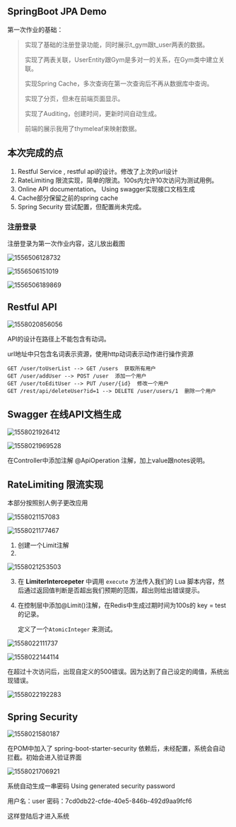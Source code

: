 ## SpringBoot JPA Demo
第一次作业的基础：

> 实现了基础的注册登录功能，同时展示t_gym跟t_user两表的数据。
>
> 实现了两表关联，UserEntity跟Gym是多对一的关系，在Gym类中建立关联。
>
> 实现Spring Cache，多次查询在第一次查询后不再从数据库中查询。
>
> 实现了分页，但未在前端页面显示。
>
> 实现了Auditing，创建时间，更新时间自动生成。
>
> 前端的展示我用了thymeleaf来映射数据。

## **本次完成的点**

1. Restful Service , restful api的设计。修改了上次的url设计
2. RateLimiting 限流实现，简单的限流。100s内允许10次访问为测试用例。
3. Online API documentation。 Using swagger实现接口文档生成
4. Cache部分保留之前的spring cache
5. Spring Security 尝试配置，但配置尚未完成。



### 注册登录

注册登录为第一次作业内容，这儿放出截图

![1556506128732](https://github.com/PegasusLiang/EE_homework_2/blob/master/%E4%BD%9C%E4%B8%9A%E6%88%AA%E5%9B%BE/1556506128732.png)

![1556506151019](https://github.com/PegasusLiang/EE_homework_2/blob/master/%E4%BD%9C%E4%B8%9A%E6%88%AA%E5%9B%BE/1556506151019.png)



![1556506189869](https://github.com/PegasusLiang/EE_homework_2/blob/master/%E4%BD%9C%E4%B8%9A%E6%88%AA%E5%9B%BE/1556506189869.png)





## Restful API

![1558020856056](https://github.com/PegasusLiang/EE_homework_2/blob/master/%E4%BD%9C%E4%B8%9A%E6%88%AA%E5%9B%BE/1558020856056.png)



API的设计在路径上不能包含有动词。

url地址中只包含名词表示资源，使用http动词表示动作进行操作资源

```
GET /user/toUserList --> GET /users  获取所有用户
GET /user/addUser --> POST /user  添加一个用户
GET /user/toEditUser --> PUT /user/{id}  修改一个用户 
GET /rest/api/deleteUser?id=1 --> DELETE /user/users/1  删除一个用户
```





## Swagger 在线API文档生成

![1558021926412](https://github.com/PegasusLiang/EE_homework_2/blob/master/%E4%BD%9C%E4%B8%9A%E6%88%AA%E5%9B%BE/1558021926412.png)




![1558021969528](https://github.com/PegasusLiang/EE_homework_2/blob/master/%E4%BD%9C%E4%B8%9A%E6%88%AA%E5%9B%BE/1558021969528.png)


在Controller中添加注解 @ApiOperation 注解，加上value跟notes说明。






## RateLimiting 限流实现

本部分按照别人例子更改应用

![1558021157083](https://github.com/PegasusLiang/EE_homework_2/blob/master/%E4%BD%9C%E4%B8%9A%E6%88%AA%E5%9B%BE/1558021157083.png)




![1558021177467](https://github.com/PegasusLiang/EE_homework_2/blob/master/%E4%BD%9C%E4%B8%9A%E6%88%AA%E5%9B%BE/1558021177467.png)



1. 创建一个Limit注解
2. 

![1558021253503](https://github.com/PegasusLiang/EE_homework_2/blob/master/%E4%BD%9C%E4%B8%9A%E6%88%AA%E5%9B%BE/1558021253503.png)



3. 在 **LimiterIntercepeter** 中调用 `execute` 方法传入我们的 Lua 脚本内容，然后通过返回值判断是否超出我们预期的范围，超出则给出错误提示。

4. 在控制层中添加@Limit()注解，在Redis中生成过期时间为100s的 key = test的记录。

   定义了一个`AtomicInteger` 来测试。



![1558022111737](https://github.com/PegasusLiang/EE_homework_2/blob/master/%E4%BD%9C%E4%B8%9A%E6%88%AA%E5%9B%BE/1558022111737.png)



![1558022144114](https://github.com/PegasusLiang/EE_homework_2/blob/master/%E4%BD%9C%E4%B8%9A%E6%88%AA%E5%9B%BE/1558022144114.png)


在超过十次访问后，出现自定义的500错误。因为达到了自己设定的阈值，系统出现错误。


![1558022192283](https://github.com/PegasusLiang/EE_homework_2/blob/master/%E4%BD%9C%E4%B8%9A%E6%88%AA%E5%9B%BE/1558022192283.png)






## Spring Security



![1558021580187](https://github.com/PegasusLiang/EE_homework_2/blob/master/%E4%BD%9C%E4%B8%9A%E6%88%AA%E5%9B%BE/1558021580187.png)


在POM中加入了 spring-boot-starter-security 依赖后，未经配置，系统会自动拦截。初始会进入验证界面



![1558021706921](https://github.com/PegasusLiang/EE_homework_2/blob/master/%E4%BD%9C%E4%B8%9A%E6%88%AA%E5%9B%BE/1558021706921.png)



系统自动生成一串密码 Using generated security password

用户名：user 密码：7cd0db22-cfde-40e5-846b-492d9aa9fcf6

这样登陆后才进入系统



